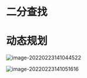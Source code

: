 # 二分查找

# 动态规划

![image-20220223141044522](D:\FfWork\notes\数据结构与算法\数据结构与算法.assets\image-20220223141044522.png)

![image-20220223141051616](D:\FfWork\notes\数据结构与算法\数据结构与算法.assets\image-20220223141051616.png)

